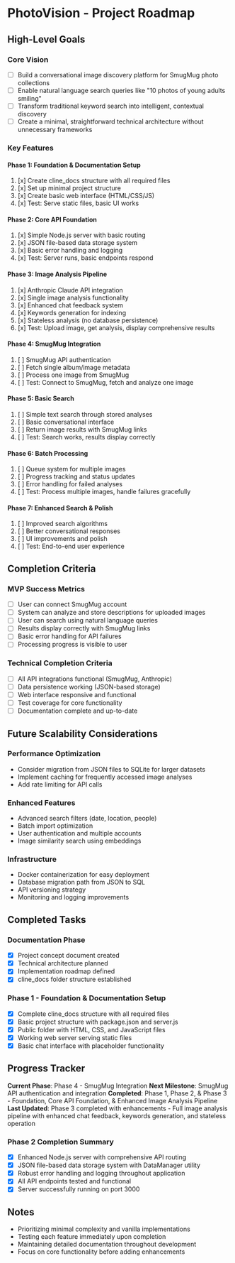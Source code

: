 # PhotoVision - Project Roadmap

## High-Level Goals

### Core Vision
- [ ] Build a conversational image discovery platform for SmugMug photo collections
- [ ] Enable natural language search queries like "10 photos of young adults smiling"
- [ ] Transform traditional keyword search into intelligent, contextual discovery
- [ ] Create a minimal, straightforward technical architecture without unnecessary frameworks

### Key Features

#### Phase 1: Foundation & Documentation Setup
1. [x] Create cline_docs structure with all required files
2. [x] Set up minimal project structure
3. [x] Create basic web interface (HTML/CSS/JS)
4. [x] Test: Serve static files, basic UI works

#### Phase 2: Core API Foundation
1. [x] Simple Node.js server with basic routing
2. [x] JSON file-based data storage system
3. [x] Basic error handling and logging
4. [x] Test: Server runs, basic endpoints respond

#### Phase 3: Image Analysis Pipeline
1. [x] Anthropic Claude API integration
2. [x] Single image analysis functionality
3. [x] Enhanced chat feedback system
4. [x] Keywords generation for indexing
5. [x] Stateless analysis (no database persistence)
6. [x] Test: Upload image, get analysis, display comprehensive results

#### Phase 4: SmugMug Integration
1. [ ] SmugMug API authentication
2. [ ] Fetch single album/image metadata
3. [ ] Process one image from SmugMug
4. [ ] Test: Connect to SmugMug, fetch and analyze one image

#### Phase 5: Basic Search
1. [ ] Simple text search through stored analyses
2. [ ] Basic conversational interface
3. [ ] Return image results with SmugMug links
4. [ ] Test: Search works, results display correctly

#### Phase 6: Batch Processing
1. [ ] Queue system for multiple images
2. [ ] Progress tracking and status updates
3. [ ] Error handling for failed analyses
4. [ ] Test: Process multiple images, handle failures gracefully

#### Phase 7: Enhanced Search & Polish
1. [ ] Improved search algorithms
2. [ ] Better conversational responses
3. [ ] UI improvements and polish
4. [ ] Test: End-to-end user experience

## Completion Criteria

### MVP Success Metrics
- [ ] User can connect SmugMug account
- [ ] System can analyze and store descriptions for uploaded images
- [ ] User can search using natural language queries
- [ ] Results display correctly with SmugMug links
- [ ] Basic error handling for API failures
- [ ] Processing progress is visible to user

### Technical Completion Criteria
- [ ] All API integrations functional (SmugMug, Anthropic)
- [ ] Data persistence working (JSON-based storage)
- [ ] Web interface responsive and functional
- [ ] Test coverage for core functionality
- [ ] Documentation complete and up-to-date

## Future Scalability Considerations

### Performance Optimization
- Consider migration from JSON files to SQLite for larger datasets
- Implement caching for frequently accessed image analyses
- Add rate limiting for API calls

### Enhanced Features
- Advanced search filters (date, location, people)
- Batch import optimization
- User authentication and multiple accounts
- Image similarity search using embeddings

### Infrastructure
- Docker containerization for easy deployment
- Database migration path from JSON to SQL
- API versioning strategy
- Monitoring and logging improvements

## Completed Tasks

### Documentation Phase
- [x] Project concept document created
- [x] Technical architecture planned
- [x] Implementation roadmap defined
- [x] cline_docs folder structure established

### Phase 1 - Foundation & Documentation Setup
- [x] Complete cline_docs structure with all required files
- [x] Basic project structure with package.json and server.js
- [x] Public folder with HTML, CSS, and JavaScript files
- [x] Working web server serving static files
- [x] Basic chat interface with placeholder functionality

## Progress Tracker

**Current Phase**: Phase 4 - SmugMug Integration
**Next Milestone**: SmugMug API authentication and integration
**Completed**: Phase 1, Phase 2, & Phase 3 - Foundation, Core API Foundation, & Enhanced Image Analysis Pipeline
**Last Updated**: Phase 3 completed with enhancements - Full image analysis pipeline with enhanced chat feedback, keywords generation, and stateless operation

### Phase 2 Completion Summary
- [x] Enhanced Node.js server with comprehensive API routing
- [x] JSON file-based data storage system with DataManager utility
- [x] Robust error handling and logging throughout application
- [x] All API endpoints tested and functional
- [x] Server successfully running on port 3000

## Notes

- Prioritizing minimal complexity and vanilla implementations
- Testing each feature immediately upon completion
- Maintaining detailed documentation throughout development
- Focus on core functionality before adding enhancements
